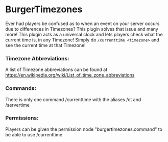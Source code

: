 # BurgerTimezones
Ever had players be confused as to when an event on your server occurs due to differences in Timezones? This plugin solves that issue and many more! This plugin acts as a universal clock and lets players check what the current time is, in any Timezone! Simply do `/currenttime <timezone>` and see the current time at that Timezone!
### Timezone Abbreviations:
A list of Timezone abbreviations can be found at https://en.wikipedia.org/wiki/List_of_time_zone_abbreviations
### Commands:
There is only one command /currenttime with the aliases /ct and /servertime
### Permissions:
Players can be given the permission node "burgertimezones.command" to be able to use /currenttime

